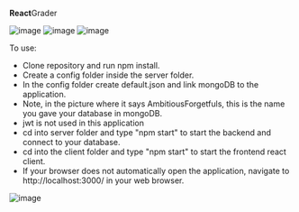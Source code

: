 <b>React</b>Grader

![image](https://user-images.githubusercontent.com/88867180/156486821-e4f19ee7-15a5-4da4-945d-a6cf038d3555.png)
![image](https://user-images.githubusercontent.com/88867180/156487052-562aac6f-3bf9-43c9-97fc-cf49a6cd1650.png)
![image](https://user-images.githubusercontent.com/88867180/156487341-c4442eb0-ae27-45ec-bf57-4527eec88663.png)




To use: 
<ul>
  <li>Clone repository and run npm install.</li>
  <li>Create a config folder inside the server folder.</li>
  <li>In the config folder create default.json and link mongoDB to the application.</li>
  <li>Note, in the picture where it says AmbitiousForgetfuls, this is the name you gave your database in mongoDB.</li>
  <li>jwt is not used in this application</li>
  <li>cd into server folder and type "npm start" to start the backend and connect to your database.</li>
  <li>cd into the client folder and type "npm start" to start the frontend react client.</li>
  <li>If your browser does not automatically open the application, navigate to http://localhost:3000/ in your web browser.</li>
</ul>

![image](https://user-images.githubusercontent.com/88867180/148765354-9ec509f2-a2ec-4375-acbb-fc424a032c0f.png)
